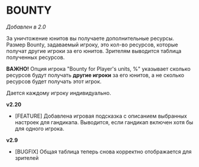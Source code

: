 # BOUNTY

*Добавлен в 2.0*

За уничтожение юнитов вы получаете дополнительные ресурсы. Размер Bounty, задаваемый игроку, это кол-во ресурсов, которые получат другие игроки за его юнитов. Зрителям выводится таблица полученных ресурсов.

**ВАЖНО!** Опция игрока "Bounty for Player's units, %" указывает сколько ресурсов будут получать **другие игроки** за его юнитов, а не сколько ресурсов будет получать этот игрок.

Дается каждому игроку индивидуально.

**v2.20**

* [FEATURE] Добавлена игровая подсказка с описанием выбранных настроек для гандикапа. Выводится, если гандикап включен хотя бы для одного игрока.

**v2.9**

* [BUGFIX] Общая таблица теперь снова корректно отображается для зрителей 
